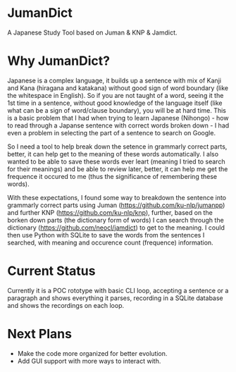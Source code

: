 # JumanDict
A Japanese Study Tool based on Juman &amp; KNP &amp; Jamdict.

# Why JumanDict?

Japanese is a complex language, it builds up a sentence with mix of Kanji and Kana (hiragana and katakana) without good sign of word boundary (like the whitespace in English). So if you are not taught of a word, seeing it the 1st time in a sentence, without good knowledge of the language itself (like what can be a sign of word/clause boundary), you will be at hard time. This is a basic problem that I had when trying to learn Japanese (Nihongo) - how to read through a Japanse sentence with correct words broken down - I had even a problem in selecting the part of a sentence to search on Google.

So I need a tool to help break down the setence in grammarly correct parts, better, it can help get to the meaning of these words automatically. I also wanted to be able to save these words ever leart (meaning I tried to search for their meanings) and be able to review later, better, it can help me get the frequence it occured to me (thus the significance of remembering these words).

With these expectations, I found some way to breakdown the sentence into grammarly correct parts using Juman (https://github.com/ku-nlp/jumanpp) and further KNP (https://github.com/ku-nlp/knp), further, based on the borken down parts (the dictionary form of words) I can search through the dictionary (https://github.com/neocl/jamdict) to get to the meaning. I could then use Python with SQLite to save the words from the sentences I searched, with meaning and occurence count (frequence) information.

# Current Status

Currently it is a POC rototype with basic CLI loop, accepting a sentence or a paragraph and shows everything it parses, recording in a SQLite database and shows the recordings on each loop.

# Next Plans

- Make the code more organized for better evolution.
- Add GUI support with more ways to interact with.

